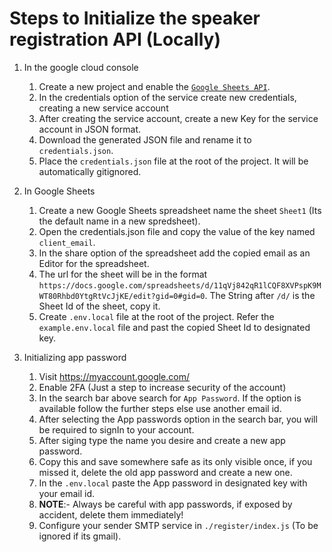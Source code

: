 # Steps to Initialize the speaker registration API (Locally)

1. In the google cloud console
    
    1. Create a new project and enable the <a href="https://console.cloud.google.com/apis/api/sheets.googleapis.com/metrics?project=auth-testing-399611">`Google Sheets API`</a>. 
    2. In the credentials option of the service create new credentials, creating a new service account
    3. After creating the service account, create a new Key for the service account in JSON format.
    4. Download the generated JSON file and rename it to `credentials.json`.
    5. Place the `credentials.json` file at the root of the project. It will be automatically gitignored.

2. In Google Sheets

    1. Create a new Google Sheets spreadsheet name the sheet `Sheet1` (Its the default name in a new spredsheet).
    2. Open the credentials.json file and copy the value of the key named `client_email`.
    3. In the share option of the spreadsheet add the copied email as an Editor for the spreadsheet.
    4. The url for the sheet will be in the format `https://docs.google.com/spreadsheets/d/11qVj842qR1lCQF8XVPspK9MWT80Rhbd0YtgRtVcJjKE/edit?gid=0#gid=0`. The String after `/d/` is the Sheet Id of the sheet, copy it.
    5. Create `.env.local` file at the root of the project. Refer the `example.env.local` file and past the copied Sheet Id to designated key.

3. Initializing app password

    1. Visit https://myaccount.google.com/
    2. Enable 2FA (Just a step to increase security of the account)
    3. In the search bar above search for `App Password`.
    If the option is available follow the further steps else use another email id.
    4. After selecting the App passwords option in the search bar, you will be required to signIn to your account.
    5. After siging type the name you desire and create a new app password.
    6. Copy this and save somewhere safe as its only visible once, if you missed it, delete the old app password and create a new one.
    7. In the `.env.local` paste the App password in designated key with your email id.
    8. __NOTE__:- Always be careful with app passwords, if exposed by accident, delete them immediately!
    9. Configure your sender SMTP service in `./register/index.js` (To be ignored if its gmail).